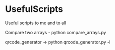 # UsefulScripts
Useful scripts to me and to all

Compare two arrays - python compare_arrays.py

qrcode_generator -> python qrcode_generator.py -l <your link>
